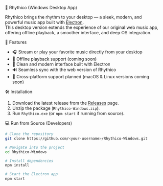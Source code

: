 🎵 Rhythico (Windows Desktop App)

Rhythico brings the rhythm to your desktop — a sleek, modern, and powerful music app built with [Electron](https://www.electronjs.org/).  
This desktop version extends the experience of our original web music app, offering offline playback, a smoother interface, and deep OS integration.

🚀 Features

- 🎧 Stream or play your favorite music directly from your desktop  
- 💾 Offline playback support (coming soon)  
- 🌙 Clean and modern interface built with Electron  
- 🔊 Seamless sync with the web version of Rhythico  
- 🧩 Cross-platform support planned (macOS & Linux versions coming soon)

🛠️ Installation

1. Download the latest release from the [Releases](../../releases) page.  
2. Unzip the package (`Rhythico-Windows.zip`).  
3. Run `Rhythico.exe` (or `npm start` if running from source).

💻 Run from Source (Developers)

```bash
# Clone the repository
git clone https://github.com/<your-username>/Rhythico-Windows.git

# Navigate into the project
cd Rhythico-Windows

# Install dependencies
npm install

# Start the Electron app
npm start
